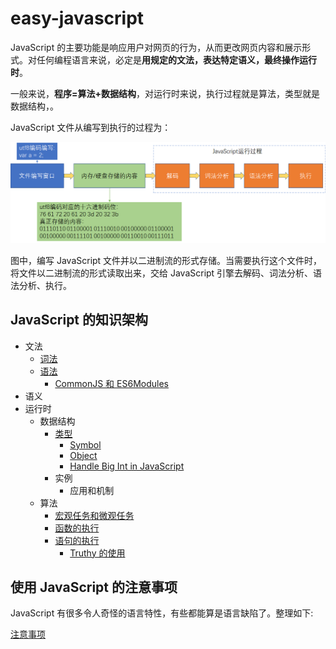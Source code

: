 # easy-javascript

JavaScript 的主要功能是响应用户对网页的行为，从而更改网页内容和展示形式。对任何编程语言来说，必定是**用规定的文法，表达特定语义，最终操作运行时**。

一般来说，**程序=算法+数据结构**，对运行时来说，执行过程就是算法，类型就是数据结构，。

JavaScript 文件从编写到执行的过程为：

![javascript](./images/javascript.png)

图中，编写 JavaScript 文件并以二进制流的形式存储。当需要执行这个文件时，将文件以二进制流的形式读取出来，交给 JavaScript 引擎去解码、词法分析、语法分析、执行。

## JavaScript 的知识架构

- 文法
  - [词法](./词法.md)
  - [语法](./语法.md)
    - [CommonJS 和 ES6Modules](./CommonJS和ES6Modules.md)
- 语义
- 运行时
  - 数据结构
    - [类型](./类型.md)
      - [Symbol](./Symbol.md)
      - [Object](./Object.md)
      - [Handle Big Int in JavaScript](./Handle-Big-Int-in-JavaScript.md)
    - 实例
      - 应用和机制
  - 算法
    - [宏观任务和微观任务](./宏观任务和微观任务.md)
    - [函数的执行](./函数的执行.md)
    - [语句的执行](./语句的执行.md)
      - [Truthy 的使用](./Truthy的使用.md)

## 使用 JavaScript 的注意事项

JavaScript 有很多令人奇怪的语言特性，有些都能算是语言缺陷了。整理如下:

[注意事项](./注意事项.md)
